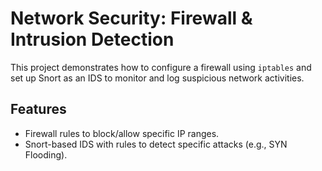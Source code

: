 # Network Security: Firewall & Intrusion Detection

This project demonstrates how to configure a firewall using `iptables` and set up Snort as an IDS to monitor and log suspicious network activities.

## Features
- Firewall rules to block/allow specific IP ranges.
- Snort-based IDS with rules to detect specific attacks (e.g., SYN Flooding).